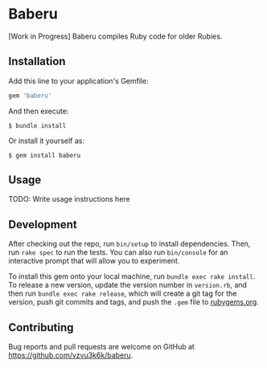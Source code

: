 # Baberu

[Work in Progress] Baberu compiles Ruby code for older Rubies.

## Installation

Add this line to your application's Gemfile:

```ruby
gem 'baberu'
```

And then execute:

    $ bundle install

Or install it yourself as:

    $ gem install baberu

## Usage

TODO: Write usage instructions here

## Development

After checking out the repo, run `bin/setup` to install dependencies. Then, run `rake spec` to run the tests. You can also run `bin/console` for an interactive prompt that will allow you to experiment.

To install this gem onto your local machine, run `bundle exec rake install`. To release a new version, update the version number in `version.rb`, and then run `bundle exec rake release`, which will create a git tag for the version, push git commits and tags, and push the `.gem` file to [rubygems.org](https://rubygems.org).

## Contributing

Bug reports and pull requests are welcome on GitHub at https://github.com/vzvu3k6k/baberu.
